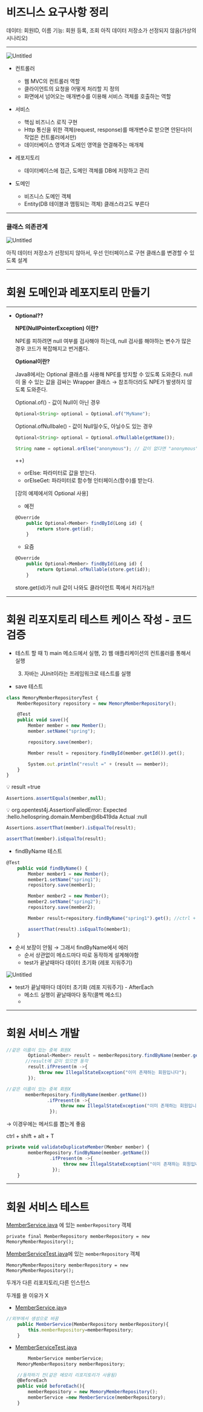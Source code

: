 # 비즈니스 요구사항 정리

데이터: 회원ID, 이름
기능: 회원 등록, 조회
아직 데이터 저장소가 선정되지 않음(가상의 시나리오)

---

![Untitled](https://prod-files-secure.s3.us-west-2.amazonaws.com/88a95228-3530-4db1-a09c-88f45cfea35b/aa332e25-2dd0-4764-86c0-3eace70fd194/Untitled.png)

- 컨트롤러
    - 웹 MVC의 컨트롤러 역할
    - 클라이언트의 요청을 어떻게 처리할 지 정의
    - 화면에서 넘어오는 매개변수를 이용해 서비스 객체를 호출하는 역할

- 서비스
    - 핵심 비즈니스 로직 구현
    - Http 통신을 위한 객체(request, response)를 매개변수로 받으면 안된다(이 작업은 컨트롤러에서만)
    - 데이터베이스 영역과 도메인 영역을 연결해주는 매개체
    
- 레포지토리
    - 데이터베이스에 접근, 도메인 객체를 DB에 저장하고 관리
    
- 도메인
    - 비즈니스 도메인 객체
    - Entity(DB 테이블과 맴핑되는 객체) 클래스라고도 부른다

---

### 클래스 의존관계

![Untitled](https://prod-files-secure.s3.us-west-2.amazonaws.com/88a95228-3530-4db1-a09c-88f45cfea35b/c30467c9-0654-45aa-b108-daac3fe9ac03/Untitled.png)

아직 데이터 저장소가 선정되지 않아서, 우선 인터페이스로 구현 클래스를 변경할 수 있도록 설계

---

# 회원 도메인과 레포지토리 만들기

---

- **Optional??**
    
    ****NPE(NullPointerException) 이란?****
    
    NPE를 피하려면 null 여부를 검사해야 하는데, null 검사를 해야하는 변수가 많은 경우 코드가 복잡해지고 번거롭다.
    
    ****Optional이란?****
    
    Java8에서는 Optional<T> 클래스를 사용해 NPE를 방지할 수 있도록 도와준다.
    null이 올 수 있는 값을 감싸는 Wrapper 클래스 → 참조하더라도 NPE가 발생하지 않도록 도와준다.
    
    Optional.of() - 값이 Null이 아닌 경우
    
    ```jsx
    Optional<String> optional = Optional.of("MyName");
    ```
    
    Optional.ofNullbale() - 값이 Null일수도, 아닐수도 있는 경우
    
    ```jsx
    Optional<String> optional = Optional.ofNullable(getName());
    
    String name = optional.orElse("anonymous"); // 값이 없다면 "anonymous" 를 리턴
    ```
    
    ++) 
    
    - orElse: 파라미터로 값을 받는다.
    - orElseGet: 파라미터로 함수형 인터페이스(함수)를 받는다.
    
    [강의 예제에서의 Optional 사용]
    
    - 예전
    
    ```jsx
    @Override
        public Optional<Member> findById(Long id) {
            return store.get(id);
        }
    ```
    
    - 요즘
    
    ```jsx
    @Override
        public Optional<Member> findById(Long id) {
            return Optional.ofNullable(store.get(id));
        }
    ```
    
    store.get(id)가 null 값이 나와도 클라이언트 쪽에서 처리가능!!
    

---

# 회원 리포지토리 테스트 케이스 작성 - 코드검증

- 테스트 할 때 1) main 메소드에서 실행, 2) 웹 애플리케이션의 컨트롤러를  통해서 실행
    
    3) 자바는 JUnit이라는 프레임워크로 테스트를 실행
    

- save 테스트

```jsx
class MemoryMemberRepositoryTest {
    MemberRepository repository = new MemoryMemberRepository();

    @Test
    public void save(){
        Member member = new Member();
        member.setName("spring");

        repository.save(member);

        Member result = repository.findById(member.getId()).get();

        System.out.println("result =" + (result == member));
    }
}
```

<aside>
💡 result =true

</aside>

```jsx
Assertions.assertEquals(member,null);
```

<aside>
💡 org.opentest4j.AssertionFailedError:
Expected :hello.hellospring.domain.Member@6b419da
Actual   :null

</aside>

```jsx
Assertions.assertThat(member).isEqualTo(result);
```

```jsx
assertThat(member).isEqualTo(result);
```

- findByName 테스트

```jsx
@Test
    public void findByName() {
        Member member1 = new Member();
        member1.setName("spring1");
        repository.save(member1);

        Member member2 = new Member();
        member2.setName("spring2");
        repository.save(member2);

        Member result=repository.findByName("spring1").get(); //ctrl + alt+ v

        assertThat(result).isEqualTo(member1);
    }
```

- 순서 보장이 안됨 → 그래서 findByName에서 에러
    - 순서 상관없이 메소드마다 따로 동작하게 설계해야함
    - test가 끝날때마다 데이터 초기화 (레포 지워주기)

![Untitled](https://prod-files-secure.s3.us-west-2.amazonaws.com/88a95228-3530-4db1-a09c-88f45cfea35b/6f29944c-c6c2-435d-ab83-56a0118cf3a7/Untitled.png)

- test가 끝날때마다 데이터 초기화 (레포 지워주기) - AfterEach
    - 메소드 실행이 끝날때마다 동작(콜백 메소드)
    - 
    

---

# 회원 서비스 개발

```jsx
//같은 이름이 있는 중복 회원X
        Optional<Member> result = memberRepository.findByName(member.getName());
       //result에 값이 있으면 동작
        result.ifPresent(m ->{
            throw new IllegalStateException("이미 존재하는 회원입니다");
        });
```

```jsx
//같은 이름이 있는 중복 회원X
       memberRepository.findByName(member.getName())
               .ifPresent(m ->{
                    throw new IllegalStateException("이미 존재하는 회원입니다");
                });
```

→ 이경우에는 메서드를  뽑는게 좋음

ctrl + shift + alt + T

```jsx
private void validateDuplicateMember(Member member) {
        memberRepository.findByName(member.getName())
                .ifPresent(m ->{
                     throw new IllegalStateException("이미 존재하는 회원입니다");
                 });
    }
```

---

# 회원 서비스 테스트

[MemberService.java](http://MemberService.java) 에 있는 `memberRepository` 객체

`private final MemberRepository memberRepository = new MemoryMemberRepository();`

[MemberServiceTest.java](http://MemberService.java)에 있는 `memberRepository` 객체

`MemoryMemberRepository memberRepository = new MemoryMemberRepository();`

두개가 다른 리포지토리,다른 인스턴스

두개를 쓸 이유가 X

- [MemberService.jav](http://MemberService.java)a

```jsx
//외부에서 생성으로 바꿈
    public MemberService(MemberRepository memberRepository){
        this.memberRepository=memberRepository;
    }
```

- [MemberServiceTest.java](http://MemberService.java)

```jsx
		MemberService memberService;
    MemoryMemberRepository memberRepository;

    //동작하기 전(같은 메모리 리포지토리가 사용됨)
    @BeforeEach
    public void beforeEach(){
        memberRepository = new MemoryMemberRepository();
        memberService =new MemberService(memberRepository);
    }
```
